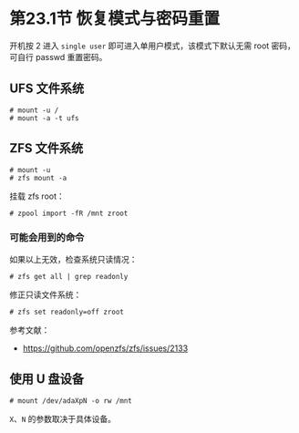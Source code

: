 # 第23.1节 恢复模式与密码重置

开机按 2 进入 `single user` 即可进入单用户模式，该模式下默认无需 root 密码，可自行 passwd 重置密码。

## UFS 文件系统

```
# mount -u /
# mount -a -t ufs
```

## ZFS 文件系统

```
# mount -u
# zfs mount -a
```

挂载 zfs root：

```
# zpool import -fR /mnt zroot 
```

### 可能会用到的命令



如果以上无效，检查系统只读情况：

```
# zfs get all | grep readonly 
```

修正只读文件系统：
```
# zfs set readonly=off zroot
```

参考文献：

- <https://github.com/openzfs/zfs/issues/2133>


## 使用 U 盘设备

```
# mount /dev/adaXpN -o rw /mnt
```

`X`、`N` 的参数取决于具体设备。

